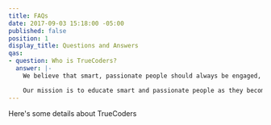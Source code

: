 ```yaml
---
title: FAQs
date: 2017-09-03 15:18:00 -05:00
published: false
position: 1
display_title: Questions and Answers
qas:
- question: Who is TrueCoders?
  answer: |-
    We believe that smart, passionate people should always be engaged, doing what they love to do.

    Our mission is to educate smart and passionate people as they become skilled developers, to keep them engaged working with companies solving real-world problems, and to continue mentoring them as they grow their skill set.
---
```


Here's some details about TrueCoders
